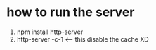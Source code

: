 # how to run the server

1. npm install http-server
2. http-server -c-1 <-- this disable the cache XD
